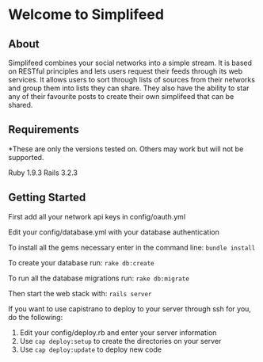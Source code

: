 Welcome to Simplifeed
=====================

About
-----

Simplifeed combines your social networks into a simple stream. It is based on RESTful principles and lets users request their feeds through its web services. It allows users to sort through lists of sources from their networks and group them into lists they can share. They also have the ability to star any of their favourite posts to create their own simplifeed that can be shared.

Requirements
------------

*These are only the versions tested on. Others may work but will not be supported.

Ruby 1.9.3
Rails 3.2.3

Getting Started
---------------

First add all your network api keys in config/oauth.yml

Edit your config/database.yml with your database authentication

To install all the gems necessary enter in the command line:
`bundle install`

To create your database run:
`rake db:create`

To run all the database migrations run:
`rake db:migrate`

Then start the web stack with:
`rails server`

If you want to use capistrano to deploy to your server through ssh for you, do the following:

1. Edit your config/deploy.rb and enter your server information
2. Use `cap deploy:setup` to create the directories on your server
3. Use `cap deploy:update` to deploy new code